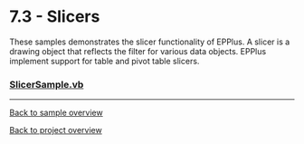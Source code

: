 ﻿# 7.3 - Slicers
These samples demonstrates the slicer functionality of EPPlus.
A slicer is a drawing object that reflects the filter for various data objects.
EPPlus implement support for table and pivot table slicers.

### [SlicerSample.vb](SlicerSample.vb)

---
[Back to sample overview](..%2FReadme.md)

[Back to project overview](..%2F..%2FReadme.md)
